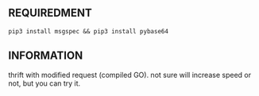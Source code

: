 ## REQUIREDMENT ##
```PY
pip3 install msgspec && pip3 install pybase64
```


## INFORMATION ##
thrift with modified request (compiled GO).
not sure will increase speed or not, but you can try it.

